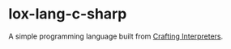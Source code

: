 # lox-lang-c-sharp
A simple programming language built from [Crafting Interpreters](https://craftinginterpreters.com/).
